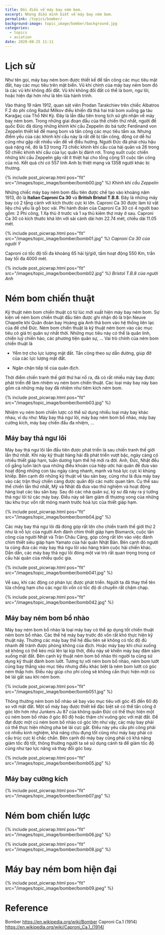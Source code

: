 ```yaml
---
title: Đôi điều về máy bay ném bom.
excerpt: Nhưng điều mình biết về máy bay ném bom.
permalink: /topics/bomber/
background-image: topic_image/bomber/background.jpg
categories:
  - topics
  - aviation
date: 2020-08-25 11:11
---
```


# Lịch sử 

Như tên gọi, máy bay ném bom được thiết kế để tấn công các mục tiêu mặt đất, hay các mục tiêu trên mặt biển. Vũ khí chính của máy bay ném bom đó là các vũ khí không đối đất. Vũ khí không đối đất có thể là bom, ngư lôi, hoặc hiện đại hơn như là tên lửa hành trình. 

Vào tháng 19 năm 1912, quan sát viên Prodan Tarakchiev trên chiếc Albatros F.2 do phi công  Radul Milkov điều khiến đã thả hai trái bom xuống ga tàu Karağaç của Thổ Nhĩ Kỳ. Đây là lần đầu tiên trong lịch sử ghi nhận về máy bay ném bom.
Trong những giai đoạn đầu của thế chiến thứ nhất, người đế quốc Đức đã dùng những khinh khí cầu Zeppelin do bá tước Ferdinand von Zeppelin thiết kế để mang bom và tấn công các mục tiêu tầm xa. Nhưng điểm yếu của các khinh khí cầu này là rất dễ bị tấn công, động cơ dễ hư cũng như gặp rất nhiều vấn đề về điều hướng. Người Đức đã phải chịu hậu quả nặng nề, đó là 53 trong 73 chiếc khinh khí cầu của hải quân và 26 trong 50 chiếc khinh khí cầu của lục quân bị đánh rơi. Trong suốt cuộc chiến những khí cầu Zeppelin gây rất ít thiệt hại cho tổng cộng 51 cuộc tấn công của nó. Kết quả chỉ có 557 lính Anh bị thiệt mạng và 1358 người khác bị thương. 

{% include post_picwrap.html pos="fit" src="/images/topic_image/bomber/bomb00.jpg" %}
*Khinh khí cầu Zeppelin*

Những chiếc máy bay ném bom đầu tiên được chế tạo vào khoảng năm 1913, đó là **Italian Caproni Ca 30** và **British Bristol T.B.8**. Đây là những máy bay có 2 tầng cánh với kích thước cực kì lớn. Caproni Ca 30 được làm từ vật liệu chủ yếu là gỗ bọc vải. Phi hành đoàn của Caproni Ca 30 có 4 người bao gồm: 2 Phi công, 1 Xạ thủ ở trước và 1 xạ thủ kiêm thợ máy ở sau. Caproni Ca 30 có kích thước khá lớn với sải cánh dài hơn 22.74 mét, chiều dài 11.05 mét.

{% include post_picwrap.html pos="fit" src="/images/topic_image/bomber/bomb01.jpg" %}
*Caproni Ca 30 của người Ý*

Caproni có tốc độ tối đa khoảng 65 hải lý/giờ, tầm hoạt động 550 Km, trần bay tối đa 4000 mét.

{% include post_picwrap.html pos="fit" src="/images/topic_image/bomber/bomb02.jpg" %}
*Bristol T.B.8 của người Anh*

# Ném bom chiến thuật

Kỹ thuật ném bom chiến thuật có từ lúc mới xuất hiện máy bay ném bom. Sự kiện về ném bom chiến thuật đầu tiên được ghi nhận đó là trận Neuve Chapelle khi Quân đoàn bay Hoàng gia Anh thả bom vào hệ thống liên lạc của đế chế Đức. Ném bom chiến thuật là kỹ thuật ném bom vào các mục tiêu có giá trị quân sự nhất thời. Những mục tiêu này có thể là quân lính, chiến luỹ chiến hào, các phương tiện quân sự, ... Vai trò chính của ném bom chiến thuật là 

- Yểm trợ cho lực lượng mặt đất. Tấn công theo sự dẫn đường, giúp đỡ của các lực lượng mặt đất. 

- Ngăn chặn tiếp tế của quân địch.

Thời điểm chiến tranh thế giới thứ hai nổ ra, đã có rất nhiều máy bay được phát triển để làm nhiệm vụ ném bom chiến thuật. Các loại máy bay này bao gồm cả những máy bay đã nhiệm như tiêm kích ném bom. 

{% include post_picwrap.html pos="fit" src="/images/topic_image/bomber/bomb03.jpg" %}

Nhiệm vụ ném bom chiến lược có thể sử dụng nhiều loại máy bay khác nhau, ví dụ như: Máy bay thả ngư lôi, máy bay ném bom bổ nhào, máy bay cường kích, máy bay chiến đấu đa nhiệm, ...

## Máy bay thả ngư lôi

Máy bay thả ngư lôi lần đầu tiên được phát triển là sau chiến tranh thế giới lần thứ nhất. Khi này kỹ thuật hàng hải đã phát triển vượt bậc, ngày càng có nhiều thiết giáp hạm, tuần dương hạm thế hệ mới ra đời. Anh, Đức, Nhật đều cố gắng luồn lách qua những điều khoản của hiệp ước hải quân để đưa vào hoạt động những con tàu ngày càng nhanh, mạnh và hoả lực cực kì khủng khiếp. Bên cạnh đó những kỹ thuật về tàu sân bay, cũng như là đưa máy bay vào các trận thuỷ chiến càng được quân đội các nước quan tâm. Cụ thể sau thế chiến lần thứ nhất, Mỹ và Nhật đã đưa vào thử nghiệm và hoạt động hàng loạt các tàu sân bay. Sau đó các nhà quân sự, kỹ sư đã nảy ra ý tưởng thả ngư lôi từ các máy bay. Điều này sẽ làm giảm đi thương vong của những tàu khu trục vốn rất mỏng manh trước hoả lực của thiết giáp hạm. 

{% include post_picwrap.html pos="fit" src="/images/topic_image/bomber/bomb04.jpg" %}

Các máy bay thả ngư lôi đã đóng góp rất lớn cho chiến tranh thế giới thứ 2 như là nỗ lực của người Anh đánh chìm thiết giáp hạm Bismarck, cuộc tấn công của người Nhật và Trân Châu Cảng, góp công rất lớn vào việc đánh chìm thiết siêu giáp hạm Yamato của hải quân Nhật Bản. Bên cạnh đó người ta cũng đưa các máy bay thả ngu lôi vào hàng trăm cuộc hải chiến khác. Dần dần, các máy bay thả ngư lôi đóng một vai trò rất quan trọng trong cơ cấu hải quân của nhiều quốc gia. 

{% include post_picwrap.html pos="fit" src="/images/topic_image/bomber/bomb041.jpg" %}

Về sau, khi các động cơ phản lực được phát triển. Người ta đã thay thế tên lửa chống hạm cho các ngư lôi vốn có tốc độ di chuyển rất chậm chạp.


{% include post_picwrap.html pos="fit" src="/images/topic_image/bomber/bomb042.jpg" %}

## Máy bay ném bom bổ nhào

Máy bay ném bom bổ nhào là loại máy bay có thể áp dụng tốt chiến thuật ném bom bổ nhào. Các thế hệ máy bay trước đó vốn rất khó thực hiện kỹ thuật này. Thường các máy bay thế hệ đầu tiên sẽ không có tốc độ đủ nhanh để tránh được phòng không của địch. Hoặc máy bay khi chúi xuống sẽ không có thể kéo mũi lên lại kịp thời, điều này sẽ khiến máy bay đâm sầm xuống mặt đất. Bên cạnh kỹ thuật ném bom bổ nhào thì người ta cũng sử dụng kỹ thuật đánh bom lướt. Tương tự với ném bom bổ nhào, ném bom lướt cũng bay thẳng vào mục tiêu nhưng điều khác biệt là ném bom lướt có góc ném thấp hơn. Điều này giúp cho phi công sẽ không cần thực hiện một cú bẻ lái gắt sau khi ném bom.

{% include post_picwrap.html pos="fit" src="/images/topic_image/bomber/bomb051.jpg" %}

Thông thường ném bom bổ nhào sẽ bay vào mục tiêu với góc 45 đến 60 độ so với mặt đất. Một số máy bay được thiết kế đặc biệt sẽ có thể tấn công ở góc lớn hơn như Junkers Ju 87 của không quân Đức có thể thực hiện một cú ném bom bổ nhào ở góc 80 độ hoặc thậm chí vuông góc với mặt đất. Để đạt được một cú ném bom bổ nhào có góc lớn như vậy, các máy bay phải có thể thực hiện những pha bẻ lái cực gắt. Điều này yêu cầu phi công phải có nhiều kinh nghiệm, khả năng chịu đụng tốt cũng như máy bay phải có cấu trúc cực kì chắc chắn. Bên cạnh đó máy bay cũng phải có khả năng giảm tốc độ tốt, thông thường người ta sẽ sử dụng cánh tà để giảm tốc độ cũng như tạo lực nâng và thay đổi góc bay.

{% include post_picwrap.html pos="fit" src="/images/topic_image/bomber/bomb05.jpg" %}

## Máy bay cường kích

{% include post_picwrap.html pos="fit" src="/images/topic_image/bomber/bomb07.jpg" %}

# Ném bom chiến lược


{% include post_picwrap.html pos="fit" src="/images/topic_image/bomber/bomb06.jpg" %}


{% include post_picwrap.html pos="fit" src="/images/topic_image/bomber/bomb08.jpg" %}

# Máy bay ném bom hiện đại


{% include post_picwrap.html pos="fit" src="/images/topic_image/bomber/bomb09.jpeg" %}

# Reference

Bomber https://en.wikipedia.org/wiki/Bomber
Caproni Ca.1 (1914) https://en.wikipedia.org/wiki/Caproni_Ca.1_(1914)